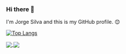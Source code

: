 ### Hi there 👋

I'm Jorge Silva and this is my GitHub profile. 😊 


[![Top Langs](https://github-readme-stats.vercel.app/api/top-langs/?username=jlsilva01&layout=compact)](https://github.com/jlsilva01/github-readme-stats)

<a href="https://github.com/jlsilva01/github-readme-stats">
  <img align="center" src="https://github-readme-stats.vercel.app/api/pin/?username=jlsilva01&repo=github-readme-stats" />
</a>
<a href="https://github.com/jlsilva01/sql-azure-satc">
  <img align="center" src="https://github-readme-stats.vercel.app/api/pin/?username=jlsilva01&repo=sql-azure-satc" />
</a>
